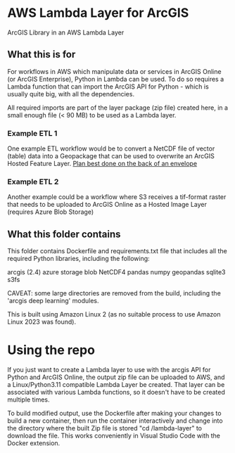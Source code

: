 # AWS Lambda Layer for ArcGIS
ArcGIS Library in an AWS Lambda Layer

## What this is for

For workflows in AWS which manipulate data or services in ArcGIS Online (or ArcGIS Enterprise), Python in Lambda can be used. To do so requires a Lambda function that can import the ArcGIS API for Python - which is usually quite big, with all the dependencies.

All required imports are part of the layer package (zip file) created here, in a small enough file (< 90 MB) to be used as a Lambda layer.

### Example ETL 1

One example ETL workflow would be to convert a NetCDF file of vector (table) data into a Geopackage that can be used to overwrite an ArcGIS Hosted Feature Layer.
[Plan best done on the back of an envelope](./back_of-an_envelope_pic.jpg)

### Example ETL 2

Another example could be a workflow where S3 receives a tif-format raster that needs to be uploaded to ArcGIS Online as a Hosted Image Layer (requires Azure Blob Storage)

## What this folder contains

This folder contains Dockerfile and requirements.txt file that includes all the required Python libraries, including the following:

arcgis (2.4)
azure storage blob
NetCDF4
pandas
numpy
geopandas
sqlite3
s3fs

CAVEAT: some large directories are removed from the build, including the 'arcgis deep learning' modules.

This is built using Amazon Linux 2 (as no suitable process to use Amazon Linux 2023 was found).

# Using the repo

If you just want to create a Lambda layer to use with the arcgis API for Python and ArcGIS Online, the output zip file can be uploaded to AWS, and a Linux/Python3.11 compatible Lambda Layer be created. That layer can be associated with various Lambda functions, so it doesn't have to be created multiple times.

To build modified output, use the Dockerfile after making your changes to build a new container, then run the container interactively and change into the directory where the built Zip file is stored "cd /lambda-layer" to download the file. This works conveniently in Visual Studio Code with the Docker extension.
